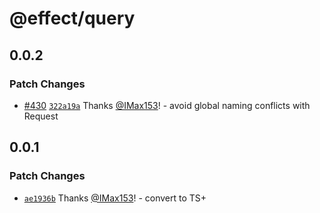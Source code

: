 # @effect/query

## 0.0.2

### Patch Changes

- [#430](https://github.com/Effect-TS/query/pull/430) [`322a19a`](https://github.com/Effect-TS/query/commit/322a19a168c11a304b74771391d684df7bb7bf52) Thanks [@IMax153](https://github.com/IMax153)! - avoid global naming conflicts with Request

## 0.0.1

### Patch Changes

- [`ae1936b`](https://github.com/Effect-TS/query/commit/ae1936b2a66812f3a19748b18650c3c463c52334) Thanks [@IMax153](https://github.com/IMax153)! - convert to TS+
